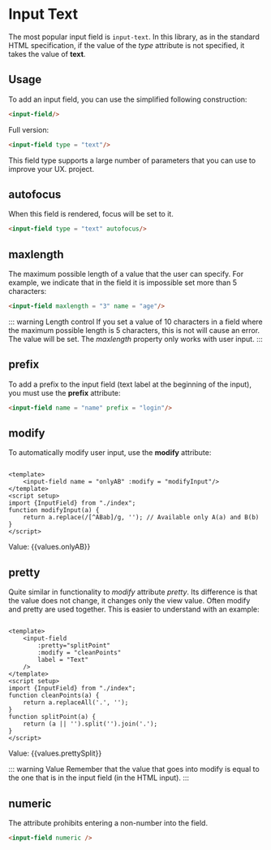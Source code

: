 <script setup>
import { ref } from 'vue'
import {InputField, Form, useFormValues} from '@/index.js'

const form = new Form();
function modifyInput(a) {
	return a.replace(/[^ABab]/g, ''); 
}
function cleanPoints(a) {
    return a.replaceAll('.', '');
}
function splitPoint(a) {
    return (a || '').split('').join('.');
}
const values = useFormValues(form);
</script>

# Input Text
The most popular input field is `input-text`. In this library, as in the standard HTML specification,
if the value of the *type* attribute is not specified, it takes the value of **text**.

## Usage
To add an input field, you can use the simplified following construction:
```html
<input-field/>
```
Full version:
```html
<input-field type = "text"/>
```

This field type supports a large number of parameters that you can use to improve your UX.
project.

## autofocus

When this field is rendered, focus will be set to it.
```html
<input-field type = "text" autofocus/>
```

## maxlength

The maximum possible length of a value that the user can specify. For example, we indicate that in the field it is impossible
set more than 5 characters:
```html
<input-field maxlength = "3" name = "age"/>
```
<input-field maxlength = "3" name = "age"/>

::: warning Length control
If you set a value of 10 characters in a field where the maximum possible length is 5 characters, this is not
will cause an error. The value will be set. The *maxlength* property only works with user input.
:::

## prefix
To add a prefix to the input field (text label at the beginning of the input), you must use the **prefix** attribute:
```html
<input-field name = "name" prefix = "login"/>
```

<input-field name = "name" prefix = "login"/>

## modify
To automatically modify user input, use the **modify** attribute:

```vue

<template>
	<input-field name = "onlyAB" :modify = "modifyInput"/>
</template>
<script setup>
import {InputField} from "./index";
function modifyInput(a) {
	return a.replace(/[^ABab]/g, ''); // Available only A(a) and B(b)
}
</script>
```

<input-field name = "onlyAB" :modify="modifyInput" label = "Put just A and B"/>
Value: {{values.onlyAB}}

## pretty
Quite similar in functionality to *modify* attribute *pretty*. Its difference is that the value does not change, it changes
only the view value. Often modify and pretty are used together. This is easier to understand with an example:

```vue

<template>
	<input-field
        :pretty="splitPoint"
        :modify = "cleanPoints"
        label = "Text"
    />
</template>
<script setup>
import {InputField} from "./index";
function cleanPoints(a) {
	return a.replaceAll('.', '');
}
function splitPoint(a) {
	return (a || '').split('').join('.');
}
</script>
```

<input-field name = "prettySplit" :pretty="splitPoint" :modify = "cleanPoints" label = "Text"/>
Value: {{values.prettySplit}}

::: warning Value
Remember that the value that goes into modify is equal to the one that is in the input field (in the HTML input).
:::

## numeric
The attribute prohibits entering a non-number into the field.
```html
<input-field numeric />
```

<input-field  label = "Only Numeric" name = "numeric" numeric />